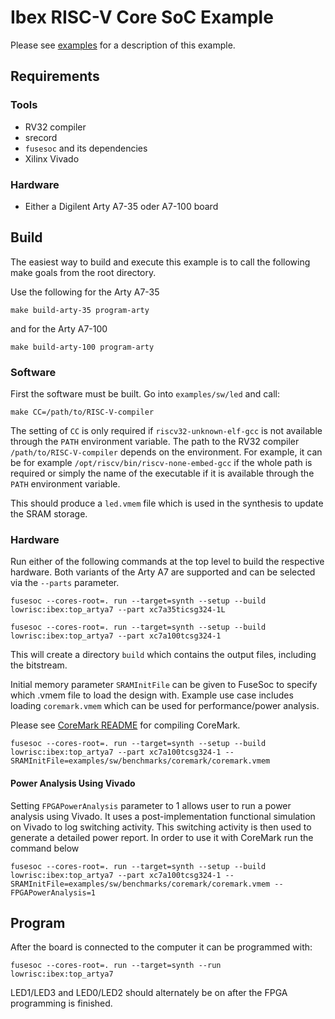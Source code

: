 # Ibex RISC-V Core SoC Example

Please see [examples](https://ibex-core.readthedocs.io/en/latest/02_user/examples.html "Ibex User Manual") for a description of this example.

## Requirements

### Tools

  - RV32 compiler
  - srecord
  - `fusesoc` and its dependencies
  - Xilinx Vivado

### Hardware

  - Either a Digilent Arty A7-35 oder A7-100 board

## Build

The easiest way to build and execute this example is to call the following make goals from the root directory.

Use the following for the Arty A7-35

```
make build-arty-35 program-arty
```

and for the Arty A7-100

```
make build-arty-100 program-arty
```

### Software

First the software must be built. Go into `examples/sw/led` and call:

```
make CC=/path/to/RISC-V-compiler
```

The setting of `CC` is only required if `riscv32-unknown-elf-gcc` is not available through the `PATH` environment variable.
The path to the RV32 compiler `/path/to/RISC-V-compiler` depends on the environment.
For example, it can be for example `/opt/riscv/bin/riscv-none-embed-gcc` if the whole path is required or simply the name of the executable if it is available through the `PATH` environment variable.

This should produce a `led.vmem` file which is used in the synthesis to update the SRAM storage.



### Hardware

Run either of the following commands at the top level to build the respective hardware.
Both variants of the Arty A7 are supported and can be selected via the `--parts` parameter.

```
fusesoc --cores-root=. run --target=synth --setup --build lowrisc:ibex:top_artya7 --part xc7a35ticsg324-1L
```

```
fusesoc --cores-root=. run --target=synth --setup --build lowrisc:ibex:top_artya7 --part xc7a100tcsg324-1
```

This will create a directory `build` which contains the output files, including
the bitstream.


Initial memory parameter `SRAMInitFile` can be given to FuseSoc to specify which .vmem file to load the design with.
Example use case includes loading `coremark.vmem` which can be used for performance/power analysis.

Please see [CoreMark README](https://github.com/lowRISC/ibex/blob/master/examples/sw/benchmarks/README.md) for compiling CoreMark.

```
fusesoc --cores-root=. run --target=synth --setup --build lowrisc:ibex:top_artya7 --part xc7a100tcsg324-1 --SRAMInitFile=examples/sw/benchmarks/coremark/coremark.vmem
```

#### Power Analysis Using Vivado

Setting `FPGAPowerAnalysis` parameter to 1 allows user to run a power analysis using Vivado.
It uses a post-implementation functional simulation on Vivado to log switching activity.
This switching activity is then used to generate a detailed power report.
In order to use it with CoreMark run the command below

```
fusesoc --cores-root=. run --target=synth --setup --build lowrisc:ibex:top_artya7 --part xc7a100tcsg324-1 --SRAMInitFile=examples/sw/benchmarks/coremark/coremark.vmem --FPGAPowerAnalysis=1
```

## Program

After the board is connected to the computer it can be programmed with:

```
fusesoc --cores-root=. run --target=synth --run lowrisc:ibex:top_artya7
```

LED1/LED3 and LED0/LED2 should alternately be on after the FPGA programming is finished.
